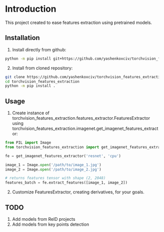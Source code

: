 # Introduction

This project created to ease features extraction using pretrained models. 

## Installation

1. Install directly from github:
```bash
python -m pip install git+https://github.com/yashenkoxciv/torchvision_features_extraction.git
```

2. Install from cloned repository:
```bash
git clone https://github.com/yashenkoxciv/torchvision_features_extraction.git
cd torchvision_features_extraction
python -m pip install .
```

## Usage

1. Create instance of torchvision_features_extraction.features_extractor.FeaturesExtractor using
torchvision_features_extraction.imagenet.get_imagenet_features_extractor:
```python
from PIL import Image
from torchvision_features_extraction import get_imagenet_features_extractor

fe = get_imagenet_features_extractor('resnet', 'cpu')

image_1 = Image.open('/path/to/image_1.jpg')
image_2 = Image.open('/path/to/image_2.jpg')

# returns features tensor with shape (2, 2048)
features_batch = fe.extract_features([image_1, image_2]) 
```

2. Customize FeaturesExtractor, creating derivatives, for your goals.

## TODO

1. Add models from ReID projects
2. Add models from key points detection